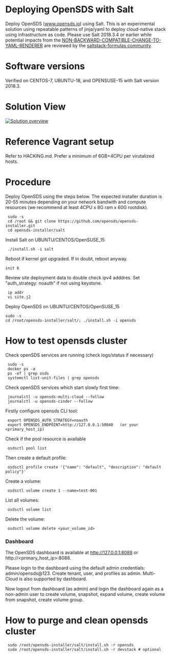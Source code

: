 # Deploying OpenSDS with Salt

Deploy OpenSDS (www.opensds.io) using Salt. This is an experimental solution using repeatable patterns of jinja/yaml to deploy cloud-native stack using infrastructure as code. Please use Salt 2018.3.4 or earlier while potential impacts from the <a href="https://docs.saltstack.com/en/develop/topics/releases/2019.2.0.html#non-backward-compatible-change-to-yaml-renderer">NON-BACKWARD-COMPATIBLE-CHANGE-TO-YAML-RENDERER</a> are reviewed by the <a href="https://github.com/saltstack-formulas">saltstack-formulas community</a>.

Software versions
=================
Verified on CENTOS-7, UBUNTU-18, and OPENSUSE-15 with Salt version 2018.3.

Solution View
=============

<a href="https://github.com/opensds/opensds">![Solution overview](solutionDesign.png)</a>

Reference Vagrant setup
=======================
Refer to HACKING.md. Prefer a minimum of 6GB+4CPU per virutalized hosts.


Procedure
===========
Deploy OpenSDS using the steps below. The expected installer duration is 20-55 minutes depending on your network bandwith and compute resources (we recommend at least 4CPU x 8G ram x 60G rootdisk).

```
 sudo -s
 cd /root && git clone https://github.com/opensds/opensds-installer.git
 cd opensds-installer/salt
```

Install Salt on UBUNTU/CENTOS/OpenSUSE_15
```
 ./install.sh -i salt
```
Reboot if kernel got upgraded. If in doubt, reboot anyway.
```
init 6
```

Review site deployment data to double check ipv4 adddres. Set "auth_strategy: noauth" if not using keystone.
```
 ip addr
 vi site.j2
```

Deploy OpenSDS on UBUNTU/CENTOS/OpenSUSE_15
```
sudo -s
cd /root/opensds-installer/salt/; ./install.sh -i opensds
```

How to test opensds cluster
===========================
Check openSDS services are running (check logs/status if necessary)
```
 sudo -s
 docker ps -a
 ps -ef | grep osds
 systemctl list-unit-files | grep opensds
```
Check openSDS services which start slowly first time:
```
 journalctl -u opensds-multi-cloud --follow
 journalctl -u opensds-cinder --follow
```

Firstly configure opensds CLI tool:
```
 export OPENSDS_AUTH_STRATEGY=noauth
 export OPENSDS_ENDPOINT=http://127.0.0.1:50040   (or your <primary_host_ip)
```
Check if the pool resource is available
```
 osdsctl pool list
```

Then create a default profile:
```
 osdsctl profile create '{"name": "default", "description": "default policy"}'
```

Create a volume:
```
 osdsctl volume create 1 --name=test-001
```

List all volumes:
```
 osdsctl volume list
```

Delete the volume:
```
 osdsctl volume delete <your_volume_id>
```

### Dashboard
The OpenSDS dashboard is available at http://127.0.0.1:8088 or http://<primary_host_ip>:8088. 

Please login to the dashboard using the default admin credentials: admin/opensds@123. Create tenant, user, and profiles as admin. Multi-Cloud is also supported by dashboard.

Now logout from dashboard (as admin) and login the dashboard again as a non-admin user to create volume, snapshot, expand volume, create volume from snapshot, create volume group.


How to purge and clean opensds cluster
========================================
```
 sudo /root/opensds-installer/salt/install.sh -r opensds
 sudo /root/opensds-installer/salt/install.sh -r devstack # optional
```
